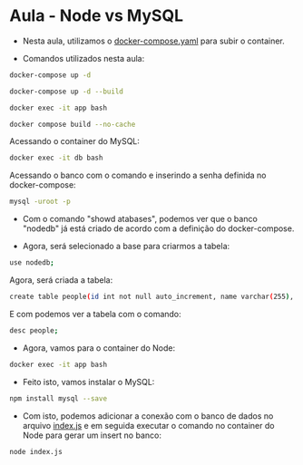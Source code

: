 # Aula - Node vs MySQL

- Nesta aula, utilizamos o [docker-compose.yaml](docker-compose.yaml)  para subir o container.

- Comandos utilizados nesta aula:
```bash
docker-compose up -d
```
```bash
docker-compose up -d --build
```

```bash
docker exec -it app bash
```


```bash
docker compose build --no-cache
```

Acessando o container do MySQL:
```bash
docker exec -it db bash
```

Acessando o banco com o comando e inserindo a senha definida no docker-compose:
```bash
mysql -uroot -p
```

- Com o comando "showd atabases", podemos ver que o banco "nodedb" já está criado de acordo com a definição do docker-compose.

- Agora, será selecionado a base para criarmos a tabela:

```bash
use nodedb;
```

Agora, será criada a tabela:

```bash
create table people(id int not null auto_increment, name varchar(255), primary key(id));
```

E com podemos ver a tabela com o comando:
```bash
desc people;
```

- Agora, vamos para o container do Node:
```bash
docker exec -it app bash
```

- Feito isto, vamos instalar o MySQL:
```bash
npm install mysql --save
```

- Com isto, podemos adicionar a conexão com o banco de dados no arquivo [index.js](node/index.js) e em seguida executar o comando no container do Node para gerar um insert no banco:

```bash
node index.js
```